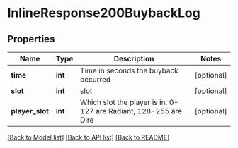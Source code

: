 # InlineResponse200BuybackLog

## Properties
Name | Type | Description | Notes
------------ | ------------- | ------------- | -------------
**time** | **int** | Time in seconds the buyback occurred | [optional] 
**slot** | **int** | slot | [optional] 
**player_slot** | **int** | Which slot the player is in. 0-127 are Radiant, 128-255 are Dire | [optional] 

[[Back to Model list]](../README.md#documentation-for-models) [[Back to API list]](../README.md#documentation-for-api-endpoints) [[Back to README]](../README.md)



